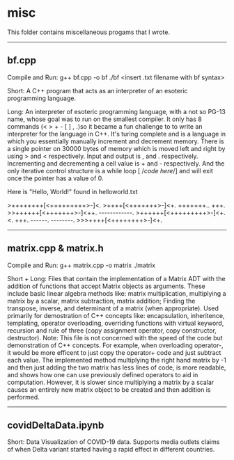 misc
=============================================

This folder contains miscellaneous progams that I wrote.

-------------------------------------------
bf.cpp
-------------------------------------------
Compile and Run:
g++ bf.cpp -o bf
./bf <insert .txt filename with bf syntax>

Short: A C++ program that acts as an interpreter of an esoteric programming language.

Long: An interpreter of esoteric programming language, with a not so PG-13 name, whose goal was to run on the 
smallest compiler. It only has 8 commands (< > + - [ ] , .)so it became a fun challenge to to write an 
interpreter for the language in C++. It's turing complete and is a language in which you essentially manually 
increment and decrement memory. There is a single pointer on 30000 bytes of memory which is moved left and right 
by using > and < respectively. Input and output is , and . respectively. Incrementing and decrementing a cell 
value is + and - respectively. And the only iterative control structure is a while loop [ /*code here*/] and will 
exit once the pointer has a value of 0.


Here is "Hello, World!" found in helloworld.txt
                                                          
\>++++++++[<+++++++++>-]<.
\>++++[<+++++++>-]<+.
\+++++++..
\+++.
\>>++++++[<+++++++>-]<++.
\------------.
\>++++++[<+++++++++>-]<+.
\<.
\+++.
\------.
\--------.
\>>>++++[<++++++++>-]<+.


-------------------------------------------
matrix.cpp & matrix.h
-------------------------------------------
Compile and Run:
g++ matrix.cpp -o matrix
./matrix

Short + Long: Files that contain the implementation of a Matrix ADT with the addition of functions that accept 
Matrix objects as arguments. These include basic linear algebra methods like: matrix multiplication, multiplying 
a matrix by a scalar, matrix subtraction, matrix addition; Finding the transpose, inverse, and determinant of a 
matrix (when appropriate). 
Used primarily for demostration of C++ concepts like: encapsulation, inheritence, templating, operator 
overloading, overriding functions with virtual keyword, recursion and rule of three (copy assignment operator, 
copy constructor, destructor).
Note: This file is not concerned with the speed of the code but demonstration of C++ concepts. For example, when 
overloading operator-, it would be more efficent to just copy the operator+ code and just subtract
each value. The implemented method multiplying the right hand matrix by -1 and then just adding the two matrix 
has less lines of code, is more readable, and shows how one can use previously defined operators to aid in 
computation. However, it is slower since multiplying a matrix by a scalar causes an entirely new matrix object to 
be created and then addition is performed. 


-------------------------------------------
covidDeltaData.ipynb
-------------------------------------------

Short: Data Visualization of COVID-19 data. Supports media outlets claims of when Delta variant started having a rapid effect in different countries.

